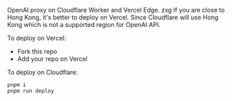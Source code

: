 OpenAI proxy on Cloudflare Worker and Vercel Edge.
zxg
If you are close to Hong Kong, it's better to deploy on Vercel. Since Cloudflare will use Hong Kong which is not a supported region for OpenAI API.

To deploy on Vercel:

- Fork this repo
- Add your repo on Vercel

To deploy on Cloudflare:

```
pnpm i
pnpm run deploy
```
